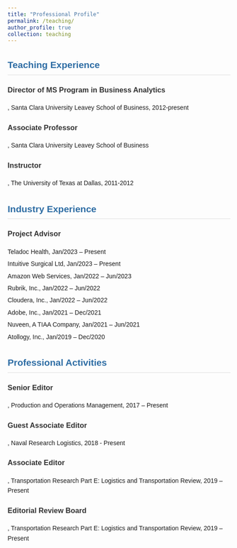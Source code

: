 ```yaml
---
title: "Professional Profile"
permalink: /teaching/
author_profile: true
collection: teaching
---
```

  <style>
        body {
            font-family: Arial, sans-serif;
            line-height: 1.6;
            margin: 20px;
        }
        h1 {
            border-bottom: 2px solid #333;
            padding-bottom: 10px;
        }
        h2 {
            color: #2e6da4;
            margin-top: 30px;
            border-bottom: 1px solid #ddd;
            padding-bottom: 5px;
        }
        h3 {
            margin-top: 20px;
            color: #333;
        }
        h4 {
            display: inline;
            color: #333;
        }
        ul {
            list-style-type: none;
            padding: 0;
            margin: 10px 0 20px 0;
        }
        ul li {
            margin-bottom: 5px;
        }
        .section {
            margin-bottom: 30px;
        }
    </style>

<div class="section">
    <h2>Teaching Experience</h2>
    <ul>
        <li>
            <h3>Director of MS Program in Business Analytics</h3>
            <span>, Santa Clara University Leavey School of Business, 2012-present</span>
        </li>
        <li>
            <h3>Associate Professor</h3>
            <span>, Santa Clara University Leavey School of Business</span>
        </li>
        <li>
            <h3>Instructor</h3>
            <span>, The University of Texas at Dallas, 2011-2012</span>
        </li>
    </ul>
</div>

<div class="section">
    <h2>Industry Experience</h2>
    <h3>Project Advisor</h3>
    <ul>
        <li>Teladoc Health, Jan/2023 – Present</li>
        <li>Intuitive Surgical Ltd, Jan/2023 – Present</li>
        <li>Amazon Web Services, Jan/2022 – Jun/2023</li>
        <li>Rubrik, Inc., Jan/2022 – Jun/2022</li>
        <li>Cloudera, Inc., Jan/2022 – Jun/2022</li>
        <li>Adobe, Inc., Jan/2021 – Dec/2021</li>
        <li>Nuveen, A TIAA Company, Jan/2021 – Jun/2021</li>
        <li>Atollogy, Inc., Jan/2019 – Dec/2020</li>
    </ul>
</div>

<div class="section">
    <h2>Professional Activities</h2>
    <ul>
        <li>
            <h3>Senior Editor</h3>
            <span>, Production and Operations Management, 2017 – Present</span>
        </li>
        <li>
            <h3>Guest Associate Editor</h3>
            <span>, Naval Research Logistics, 2018 - Present</span>
        </li>
        <li>
            <h3>Associate Editor</h3>
            <span>, Transportation Research Part E: Logistics and Transportation Review, 2019 – Present</span>
        </li>
        <li>
            <h3>Editorial Review Board</h3>
            <span>, Transportation Research Part E: Logistics and Transportation Review, 2019 – Present</span>
        </li>
    </ul>
</div>
